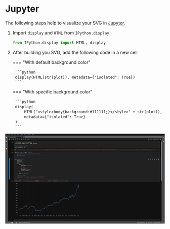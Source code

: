 # Jupyter

The following steps help to visualize your SVG in [Jupyter](https://jupyter.org/).

1. Import `display` and `HTML` from `IPython.display`

    ```python
    from IPython.display import HTML, display
    ```

2. After building you SVG, add the following code in a new cell

    === "With default background color"

        ```python
        display(HTML(str(plot)), metadata={"isolated": True})
        ```

    === "With specific background color"

        ```python
        display(
            HTML("<style>body{background:#111111;}</style>" + str(plot)),
            metadata={"isolated": True}
        )
        ```

![](../images/jupyter.png)
